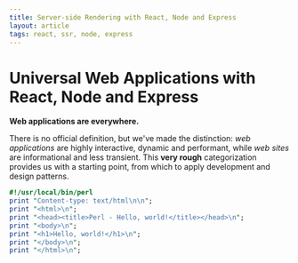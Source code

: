 ```yaml
---
title: Server-side Rendering with React, Node and Express
layout: article
tags: react, ssr, node, express
---
```


# Universal Web Applications with React, Node and Express

**Web applications are everywhere.**

There is no official definition, but we've made the distinction: *web applications* are highly interactive, dynamic and performant, while *web sites* are informational and less transient. This **very rough** categorization provides us with a starting point, from which to apply development and design patterns.

```perl
#!/usr/local/bin/perl
print "Content-type: text/html\n\n";
print "<html>\n";
print "<head><title>Perl - Hello, world!</title></head>\n";
print "<body>\n";
print "<h1>Hello, world!</h1>\n";
print "</body>\n";
print "</html>\n";
```